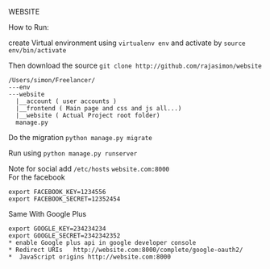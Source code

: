 WEBSITE

How to Run:

create Virtual environment using `virtualenv env` and activate by `source env/bin/activate`

Then download the source `git clone http://github.com/rajasimon/website`

```
/Users/simon/Freelancer/
---env
---website
  |__account ( user accounts )
  |__frontend ( Main page and css and js all...)
  |__website ( Actual Project root folder)
  manage.py
  ```

Do the migration `python manage.py migrate`

Run using `python manage.py runserver`

Note for social add  `/etc/hosts` `website.com:8000`  
  For the facebook
  ```
  export FACEBOOK_KEY=1234556
  export FACEBOOK_SECRET=12352454
  ```

  Same With Google Plus
  ```
  export GOOGLE_KEY=234234234
  export GOOGLE_SECRET=2342342352
  * enable Google plus api in google developer console
  * Redirect URIs	http://website.com:8000/complete/google-oauth2/
  *  JavaScript origins	http://website.com:8000
  ```

